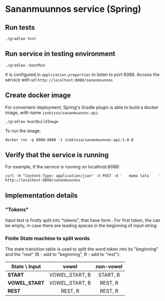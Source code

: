 # Sananmuunnos service (Spring)

## Run tests

    ./gradlew test

## Run service in testing environment

    ./gradlew :bootRun
    
It is configured in `application.properties` to listen to port 8088. Access the service
with url `http://localhost:8088/sananmuunnos`

## Create docker image

For convenient deployment, Spring's Gradle plugin is able to build a docker image, with
name `isokissa/sananmuunnos-api`:

    ./gradlew bootBuildImage

To run the image:

    docker run -p 8088:8088 -t isokissa/sananmuunnos-api:1.0.0

## Verify that the service is running

For example, if the service is running on localhost:8088:

    curl -H "Content-Type: application/json" -X POST -d '   mama tata    ' http://localhost:8088/sananmuunnos

## Implementation details

### "Tokens"

Input text is firstly split into "tokens", that have form <non-spaces><spaces>. For first
token, the <non-spaces> can be empty, in case there are leading spaces in the beginning of 
input string.  

### Finite State machine to split words

The state transition table is used to split the word token into its "beginning" 
and the "rest" (B - add to "beginning", R - add to "rest"):

| State \ Input | **vowel** | **non-vowel** |
| -------------|:-------------:| :--------:|
| **START**         | VOWEL_START, B | START, B |
| **VOWEL_START**   | VOWEL_START, B | REST, R |
| **REST**         | REST, R | REST, R |
